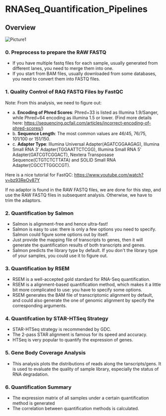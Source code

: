 # RNASeq_Quantification_Pipelines

## Overview
![Picture1](https://user-images.githubusercontent.com/33663247/66729168-3ef9f700-ee0f-11e9-866a-d4a621466c9d.png)


### 0. Preprocess to prepare the RAW FASTQ

* If you have multiple fastq files for each sample, usually generated from different lanes, you need to merge them into one.
* If you start from BAM files, usually downloaded from some databases, you need to convert them into FASTQ files.


### 1. Quality Control of RAQ FASTQ Files by FastQC

Note: From this analysis, we need to figure out:
* a. **Encoding of Phred Scores**: Phred+33 is listed as Illumina 1.9/Sanger, while Phred+64 encoding as illumina 1.5 or lower. (Find more details here: https://sequencing.qcfail.com/articles/incorrect-encoding-of-phred-scores/)
* b. **Sequence Length**: The most common values are 46/45, 76/75, 101/100 or 151/150.
* c. **Adapter Type**: Illumina Universal Adapter(AGATCGGAAGAG), Illumina Small RNA 3' Adapter(TGGAATTCTCGG), Illumina Small RNA 5' Adapter(GATCGTCGGACT), Nextera Transposase Sequence(CTGTCTCTTATA) and SOLID Small RNA Adapter(CGCCTTGGCCGT).

Here is a nice tutorial for FastQC: https://www.youtube.com/watch?v=bz93ReOv87Y

If no adaptor is found in the RAW FASTQ files, we are done for this step, and use the RAW FASTQ files in subsequent analysis. Otherwise, we have to trim the adaptors.

### 2. Quantification by Salmon

* Salmon is alignment-free and hence ultra-fast!  
* Salmon is easy to use: there is only a few options you need to specify. Salmon could figure some options out by itself.
* Just provide the mapping file of transcripts to genes, then it will generate the quantification results of both transcripts and genes.
* Salmon predicts the library type by default. If you don't the library type of your samples, you could use it to figure out.

### 3. Quantification by RSEM

* RSEM is a well-accepted gold standard for RNA-Seq quantification.
* RSEM is a alignment-based quantification method, which makes it a little bit more complicated to use: you have to specify some options.
* RSEM generates the BAM file of transcriptomic alignment by default, and could also generate the one of genomic alignment by specify the corresponding arguments.

### 4. Quantifcation by STAR-HTSeq Strategy

* STAR-HTSeq strategy is recommended by GDC.
* The 2-pass STAR alignment is famous for its speed and accuracy.
* HTSeq is very popular to quantify the expression of genes.

### 5. Gene Body Coverage Analysis

* This analysis plots the distributions of reads along the tanscripts/gens. It is used to evaluate the quality of sample library, especially the status of RNA degradation.

### 6. Quantification Summary

* The expression matrix of all samples under a certain quantification method is generated
* The correlation between quantification methods is calculated.
